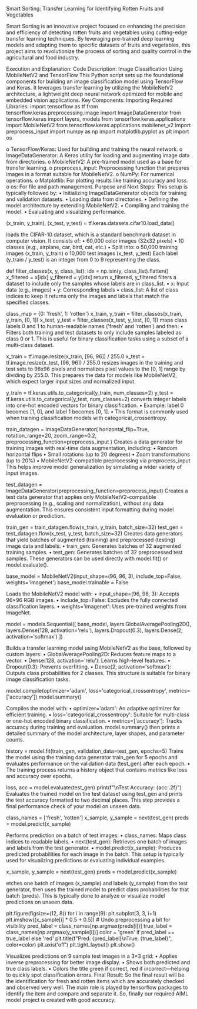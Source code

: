 Smart Sorting: Transfer Learning for Identifying Rotten Fruits and Vegetables

Smart Sorting is an innovative project focused on enhancing the precision and efficiency of detecting rotten fruits and vegetables using cutting-edge transfer learning techniques. By leveraging pre-trained deep learning models and adapting them to specific datasets of fruits and vegetables, this project aims to revolutionize the process of sorting and quality control in the agricultural and food industry.

Execution and Explanation:
Code Description: Image Classification Using MobileNetV2 and TensorFlow
This Python script sets up the foundational components for building an image classification model using TensorFlow and Keras. It leverages transfer learning by utilizing the MobileNetV2 architecture, a lightweight deep neural network optimized for mobile and embedded vision applications.
Key Components:
Importing Required Libraries:
import tensorflow as tf
from tensorflow.keras.preprocessing.image import ImageDataGenerator
from tensorflow.keras import layers, models
from tensorflow.keras.applications import MobileNetV2
from tensorflow.keras.applications.mobilenet_v2 import preprocess_input
import numpy as np
import matplotlib.pyplot as plt
import os

o	TensorFlow/Keras: Used for building and training the neural network.
o	ImageDataGenerator: A Keras utility for loading and augmenting image data from directories.
o	MobileNetV2: A pre-trained model used as a base for transfer learning.
o	preprocess_input: Preprocessing function that prepares images in a format suitable for MobileNetV2.
o	NumPy: For numerical operations.
o	Matplotlib: For plotting results like training accuracy and loss.
o	os: For file and path management.
Purpose and Next Steps:
This setup is typically followed by:
•	Initializing ImageDataGenerator objects for training and validation datasets.
•	Loading data from directories.
•	Defining the model architecture by extending MobileNetV2.
•	Compiling and training the model.
•	Evaluating and visualizing performance.

(x_train, y_train), (x_test, y_test) = tf.keras.datasets.cifar10.load_data()

loads the CIFAR-10 dataset, which is a standard benchmark dataset in computer vision. It consists of:
•	60,000 color images (32x32 pixels)
•	10 classes (e.g., airplane, car, bird, cat, etc.)
•	Split into:
o	50,000 training images (x_train, y_train)
o	10,000 test images (x_test, y_test)
Each label (y_train / y_test) is an integer from 0 to 9 representing the class.

def filter_classes(x, y, class_list):
    idx = np.isin(y, class_list).flatten()
    x_filtered = x[idx]
    y_filtered = y[idx]
    return x_filtered, y_filtered
filters a dataset to include only the samples whose labels are in class_list.
•	x: Input data (e.g., images)
•	y: Corresponding labels
•	class_list: A list of class indices to keep
It returns only the images and labels that match the specified classes.

class_map = {0: 'fresh', 1: 'rotten'}
x_train, y_train = filter_classes(x_train, y_train, [0, 1])
x_test, y_test = filter_classes(x_test, y_test, [0, 1])
maps class labels 0 and 1 to human-readable names ('fresh' and 'rotten') and then:
•	Filters both training and test datasets to only include samples labeled as class 0 or 1.
This is useful for binary classification tasks using a subset of a multi-class dataset.

x_train = tf.image.resize(x_train, [96, 96]) / 255.0
x_test = tf.image.resize(x_test, [96, 96]) / 255.0
resizes images in the training and test sets to 96x96 pixels and normalizes pixel values to the [0, 1] range by dividing by 255.0.
This prepares the data for models like MobileNetV2, which expect larger input sizes and normalized input.

y_train = tf.keras.utils.to_categorical(y_train, num_classes=2)
y_test = tf.keras.utils.to_categorical(y_test, num_classes=2)
converts integer labels into one-hot encoded vectors for binary classification.
•	Example: label 0 becomes [1, 0], and label 1 becomes [0, 1].
•	This format is commonly used when training classification models with categorical_crossentropy.

train_datagen = ImageDataGenerator(
    horizontal_flip=True,
    rotation_range=20,
    zoom_range=0.2,
    preprocessing_function=preprocess_input
)
Creates a data generator for training images with real-time data augmentation, including:
•	Random horizontal flips
•	Small rotations (up to 20 degrees)
•	Zoom transformations (up to 20%)
•	MobileNetV2-compatible preprocessing via preprocess_input
This helps improve model generalization by simulating a wider variety of input images.


test_datagen = ImageDataGenerator(preprocessing_function=preprocess_input)
Creates a test data generator that applies only MobileNetV2-compatible preprocessing (e.g., scaling and normalization), without any data augmentation.
This ensures consistent input formatting during model evaluation or prediction.

train_gen = train_datagen.flow(x_train, y_train, batch_size=32)
test_gen = test_datagen.flow(x_test, y_test, batch_size=32)
Creates data generators that yield batches of augmented (training) and preprocessed (testing) image data and labels:
•	train_gen: Generates batches of 32 augmented training samples.
•	test_gen: Generates batches of 32 preprocessed test samples.
These generators can be used directly with model.fit() or model.evaluate().

base_model = MobileNetV2(input_shape=(96, 96, 3), include_top=False, weights='imagenet')
base_model.trainable = False










Loads the MobileNetV2 model with:
•	input_shape=(96, 96, 3): Accepts 96×96 RGB images.
•	include_top=False: Excludes the fully connected classification layers.
•	weights='imagenet': Uses pre-trained weights from ImageNet.

model = models.Sequential([
    base_model,
    layers.GlobalAveragePooling2D(),
    layers.Dense(128, activation='relu'),
    layers.Dropout(0.3),
    layers.Dense(2, activation='softmax')
])

Builds a transfer learning model using MobileNetV2 as the base, followed by custom layers:
•	GlobalAveragePooling2D: Reduces feature maps to a vector.
•	Dense(128, activation='relu'): Learns high-level features.
•	Dropout(0.3): Prevents overfitting.
•	Dense(2, activation='softmax'): Outputs class probabilities for 2 classes.
This structure is suitable for binary image classification tasks.

model.compile(optimizer='adam', loss='categorical_crossentropy', metrics=['accuracy'])
model.summary()



Compiles the model with:
•	optimizer='adam': An adaptive optimizer for efficient training.
•	loss='categorical_crossentropy': Suitable for multi-class or one-hot encoded binary classification.
•	metrics=['accuracy']: Tracks accuracy during training and evaluation.
model.summary() then prints a detailed summary of the model architecture, layer shapes, and parameter counts.

history = model.fit(train_gen, validation_data=test_gen, epochs=5)
Trains the model using the training data generator train_gen for 5 epochs and evaluates performance on the validation data (test_gen) after each epoch.
•	The training process returns a history object that contains metrics like loss and accuracy over epochs.

loss, acc = model.evaluate(test_gen)
print(f"\nTest Accuracy: {acc:.2f}")
Evaluates the trained model on the test dataset using test_gen and prints the test accuracy formatted to two decimal places.
This step provides a final performance check of your model on unseen data.

class_names = ['fresh', 'rotten']
x_sample, y_sample = next(test_gen)
preds = model.predict(x_sample)





Performs prediction on a batch of test images:
•	class_names: Maps class indices to readable labels.
•	next(test_gen): Retrieves one batch of images and labels from the test generator.
•	model.predict(x_sample): Produces predicted probabilities for each image in the batch.
This setup is typically used for visualizing predictions or evaluating individual examples.

x_sample, y_sample = next(test_gen)
preds = model.predict(x_sample)

etches one batch of images (x_sample) and labels (y_sample) from the test generator, then uses the trained model to predict class probabilities for that batch (preds).
This is typically done to analyze or visualize model predictions on unseen data.

plt.figure(figsize=(12, 8))
for i in range(9):
    plt.subplot(3, 3, i+1)
    plt.imshow((x_sample[i] * 0.5 + 0.5))  # Undo preprocessing a bit for visibility
    pred_label = class_names[np.argmax(preds[i])]
    true_label = class_names[np.argmax(y_sample[i])]
    color = 'green' if pred_label == true_label else 'red'
    plt.title(f"Pred: {pred_label}\nTrue: {true_label}", color=color)
    plt.axis('off')
plt.tight_layout()
plt.show()

Visualizes predictions on 9 sample test images in a 3×3 grid:
•	Applies inverse preprocessing for better image display.
•	Shows both predicted and true class labels.
•	Colors the title green if correct, red if incorrect—helping to quickly spot classification errors.
Final Result:
So the final result will be the identification for fresh and rotten items which are accurately checked and observed very well.
The main role is played by tensorflow packages to identify the item and compare and separate it.
So, finally our required AIML model project is created with good accuracy.




